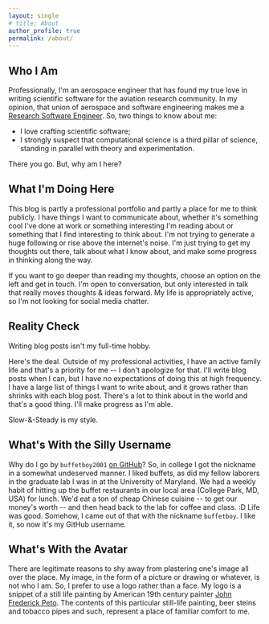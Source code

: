 ```yaml
---
layout: single
# title: About
author_profile: true
permalink: /about/
---
```


## Who I Am

Professionally, I'm an aerospace engineer that has found my true love in writing scientific software for the aviation research community. In my opinion, that union of aerospace and software engineering makes me a [Research Software Engineer](http://us-rse.org/). So, two things to know about me:

* I love crafting scientific software;
* I strongly suspect that computational science is a third pillar of science, standing in parallel with theory and experimentation.

There you go. But, why am I here?

## What I'm Doing Here

This blog is partly a professional portfolio and partly a place for me to think publicly. I have things I want to communicate about, whether it's something cool I've done at work or something interesting I'm reading about or something that I find interesting to think about. I'm not trying to generate a huge following or rise above the internet's noise. I'm just trying to get my thoughts out there, talk about what I know about, and make some progress in thinking along the way.

If you want to go deeper than reading my thoughts, choose an option on the left and get in touch. I'm open to conversation, but only interested in talk that really moves thoughts & ideas forward. My life is appropriately active, so I'm not looking for social media chatter.

## Reality Check

Writing blog posts isn't my full-time hobby.

Here's the deal. Outside of my professional activities, I have an active family life and that's a priority for me -- I don't apologize for that. I'll write blog posts when I can, but I have no expectations of doing this at high frequency. I have a large list of things I want to write about, and it grows rather than shrinks with each blog post. There's a lot to think about in the world and that's a good thing. I'll make progress as I'm able.

Slow-&-Steady is my style.

## What's With the Silly Username

Why do I go by `buffetboy2001` [on GitHub](https://github.com/buffetboy2001)? So, in college I got the nickname in a somewhat undeserved manner. I liked buffets, as did my fellow laborers in the graduate lab I was in at the University of Maryland. We had a weekly habit of hitting up the buffet restaurants in our local area (College Park, MD, USA) for lunch. We'd eat a ton of cheap Chinese cuisine -- to get our money's worth -- and then head back to the lab for coffee and class. :D Life was good. Somehow, I came out of that with the nickname `buffetboy`. I like it, so now it's my GitHub username.

## What's With the Avatar

There are legitimate reasons to shy away from plastering one's image all over the place. My image, in the form of a picture or drawing or whatever, is not who I am. So, I prefer to use a logo rather than a face. My logo is a snippet of a still life painting by American 19th century painter [John Frederick Peto](https://en.wikipedia.org/wiki/John_F._Peto). The contents of this particular still-life painting, beer steins and tobacco pipes and such, represent a place of familiar comfort to me.
